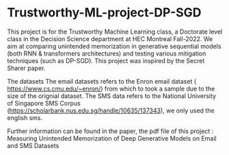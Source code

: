 # Trustworthy-ML-project-DP-SGD
This project is for the Trustworthy Machine Learning class, a Doctorate level class in the Decision Science department at HEC Montreal Fall-2022. We aim at comparing unintended memorization in generative sequential models (both RNN &amp; transformers architectures) and testing various mitigation techniques (such as DP-SGD). This project was inspired by the Secret Sharer paper.

The datasets
The email datasets refers to the Enron email dataset ( https://www.cs.cmu.edu/~enron/) from which to took a sample due to the size of the orignial dataset.
The SMS data refers to the National University of Singapore SMS Corpus (https://scholarbank.nus.edu.sg/handle/10635/137343), we only used the english sms.

Further information can be found in the paper, the pdf file of this project : Measuring Unintended Memorization of Deep Generative Models on Email and SMS Datasets
